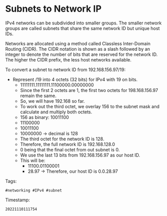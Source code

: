 # Subnets to Network IP
IPv4 networks can be subdivided into smaller groups. The smaller network
groups are called subnets that share the same network ID but unique host
IDs.

Networks are allocated using a method called Classless Inter-Domain
Routing (CIDR). The CIDR notation is shown as a slash followed by an
integer to denote the number of bits that are reserved for the network
ID. The higher the CIDR prefix, the less host networks available.

To convert a subnet to network ID from 192.168.156.97/19:
* Represent /19 into 4 octets (32 bits) for IPv4 with 19 on bits.
  * 11111111.11111111.11100000.00000000
  * Since the first 2 octets are 1, the first two octets for
    198.168.156.97 remain the same.
  * So, we will have 192.168 so far.
  * To work out the third octet, we overlay 156 to the subnet mask and
    calculate and multiply both octets.
  * 156 as binary: 10011100
  * 11100000
  * 10011100
  * 10000000 -> decimal is 128
  * The third octet for the network ID is 128.
  * Therefore, the full network ID is 192.168.128.0
  * 0 being that the final octet from out subnet is 0.
  * We use the last 13 bits from 192.168.156.97 as our host ID.
  * This will be:
    * 11100.01100001
    * 28.97 -> Therefore, our host ID is 0.0.28.97


Tags:

    #networking #IPv4 #subnet

Timestamp:

    20221110111754
